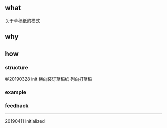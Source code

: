 ## what

关于草稿纸的模式

## why

## how

### structure

@20190328 init 横向装订草稿纸 列向打草稿

### example

### feedback

------

20190411 Initialized

